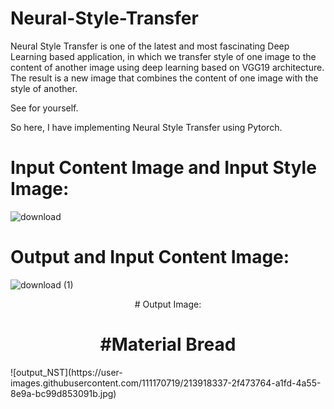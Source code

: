 # Neural-Style-Transfer

Neural Style Transfer is one of the latest and most fascinating Deep Learning based application,
in which we transfer style of one image to the content of another image using deep learning based on VGG19 architecture.
The result is a new image that combines the content of one image with the style of another.

See for yourself.


So here,
I have implementing Neural Style Transfer using Pytorch.

# Input Content Image and Input Style Image:
![download](https://user-images.githubusercontent.com/111170719/213918515-556f63fc-12e3-49c6-a1a7-7071cab66f7e.png)

# Output and Input Content Image:
![download (1)](https://user-images.githubusercontent.com/111170719/213918584-c976b629-901f-42c0-99e2-05d78edd35ed.png)



<p align="center">
# Output Image:
</p>
<h1 align="center">#Material Bread</h1>
![output_NST](https://user-images.githubusercontent.com/111170719/213918337-2f473764-a1fd-4a55-8e9a-bc99d853091b.jpg)

